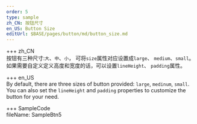 ```yaml
---   
order: 5  
type: sample  
zh_CN: 按钮尺寸
en_US: Button Size
editUrl: $BASE/pages/button/md/button_size.md
---     
```



+++ zh_CN   
按钮有三种尺寸:<Code>大</Code>、<Code>中</Code>、<Code>小</Code>， 可将<Code>size</Code>属性对应设置成<Code>large</Code>、
<Code>medium</Code>、<Code>small</Code>。如果需要自定义定义高度和宽度的话，可以设置<Code>lineHeight</Code>、
<Code>padding</Code>属性。

+++ en_US   
By default, there are three sizes of button provided: <Code>large</Code>, <Code>medinum</Code>, <Code>small</Code>.
You can also set the <Code>lineHeight</Code> and <Code>padding</Code> properties to customize the button for your need.
 
+++ SampleCode  
fileName: SampleBtn5